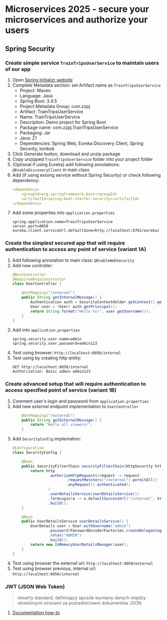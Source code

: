 # Microservices 2025 - secure your microservices and authorize your users

## Spring Security

### Create simple service `TrainTripsUserService` to maintain users of our app
1. Open [Spring Initializr website](https://start.spring.io/)
1. Complete Metadata section: set Artifact name as `TrainTripsUserService`
    * Project: Maven
    * Language: Java
    * Spring Boot: 3.4.5
    * Project Metadata Group: com.zzpj
    * Artifact: TrainTripsUserService
    * Name: TrainTripsUserService
    * Description: Demo project for Spring Boot
    * Package name: com.zzpj.TrainTripsUserService
    * Packaging: Jar
    * Java: 21
    * Dependencies: Spring Web, Eureka Discovery Client, Spring Security, lombok
1. Click Generate button, download and unzip package
1. Copy unzipped `TrainTripsUserService` folder into your project folder
1. (Optional if using Eureka) add following annotations: `@EnableDiscoveryClient` in main class
1. Add (if using exising service without Spring Security) or check following dependency:
   ```yaml
   <dependency>
       <groupId>org.springframework.boot</groupId>
       <artifactId>spring-boot-starter-security</artifactId>
   </dependency>
   ```
1. Add some properties into `application.properties`
   ```properties
   spring.application.name=TrainTripsUserService
   server.port=8050
   eureka.client.serviceUrl.defaultZone=http://localhost:8761/eureka/
   ```


### Create the simplest secured app that will require authentication to access any point of service (variant 1A)
1. Add following annotation to main class: `@EnableWebSecurity` 
1. Add new controller:
   ```java
   @RestController
   @RequiredArgsConstructor
   class UserController {
   
       @GetMapping("/internal")
       public String getInternalMessage() {
           Authentication auth = SecurityContextHolder.getContext().getAuthentication();
           User user = (User) auth.getPrincipal();
           return String.format("Hello %s!", user.getUsername());
       }
   }
   ```
1. Add into `application.properties`
   ```properties
   spring.security.user.name=admin
   spring.security.user.password=admin123
   ```
1. Test using browser: `http://localhost:8050/internal`
2. Test using by creating http entity:
   ```http request
   GET http://localhost:8050/internal
   Authorization: Basic admin admin123
   ```

### Create advanced setup that will require authentication to access specified point of service (variant 1B)
1. Comment user's login and password from `application.properties`
2. Add new _external_ endpoint implementation to `UserController`
   ```java
       @GetMapping("/external")
       public String getExternalMessage() {
           return "Hello all viewers!";
       }
   ```
3. Add `SecurityConfig` implentation:
   ```java
   @Configuration
   class SecurityConfig {
   
       @Bean
       public SecurityFilterChain securityFilterChain(HttpSecurity http) throws Exception {
           return http
                   .authorizeHttpRequests(request -> request
                           .requestMatchers("/external").permitAll()
                           .anyRequest().authenticated()
                   )
                   .userDetailsService(userDetailsService())
                   .formLogin(e -> e.defaultSuccessUrl("/internal", true))
                   .build();
       }
   
       @Bean
       public UserDetailsService userDetailsService() {
           UserDetails user = User.withUsername("admin")
                   .password(PasswordEncoderFactories.createDelegatingPasswordEncoder().encode("admin123"))
                   .roles("ADMIN")
                   .build();
           return new InMemoryUserDetailsManager(user);
       }
   }
   ```
1. Test using browser the external url: `http://localhost:8050/external`
1. Test using browser previous, internal url: `http://localhost:8050/internal`

### JWT (JSON Web Token)
> otwarty standard, definiujący sposób wymiany danych między określonymi stronami za pośrednictwem dokumentów JSON
1. [Documentation how-to](https://docs.spring.io/spring-security/reference/servlet/oauth2/resource-server/jwt.html)
